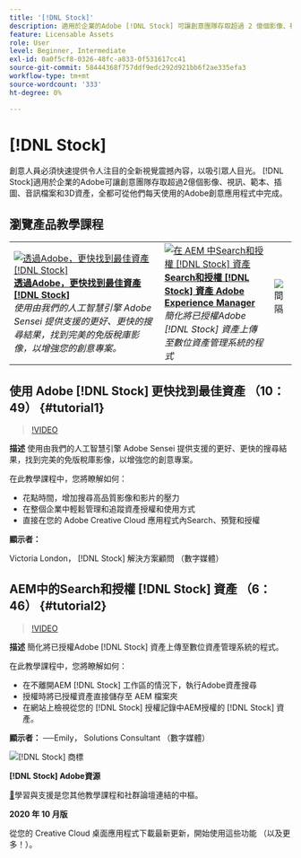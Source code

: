 ```yaml
---
title: '[!DNL Stock]'
description: 適用於企業的Adobe [!DNL Stock] 可讓創意團隊存取超過 2 億個影像、視訊、範本、插圖、音訊檔案和 3D 資產
feature: Licensable Assets
role: User
level: Beginner, Intermediate
exl-id: 0a0f5cf8-0326-48fc-a833-0f531617cc41
source-git-commit: 58444368f757ddf9edc292d921bb6f2ae335efa3
workflow-type: tm+mt
source-wordcount: '333'
ht-degree: 0%

---
```


# [!DNL Stock]

創意人員必須快速提供令人注目的全新視覺震撼內容，以吸引眾人目光。 [!DNL Stock]適用於企業的Adobe可讓創意團隊存取超過2億個影像、視訊、範本、插圖、音訊檔案和3D資產，全都可從他們每天使用的Adobe創意應用程式中完成。

## 瀏覽產品教學課程

<table style="table-layout:fixed">
<tr>
 <td>
   <a href="stock.md#tutorial1">
      <img alt="透過Adobe，更快找到最佳資產 [!DNL Stock]" src="../assets/stock_torres_thumbnail.jpg" />
   </a>
    <div>
   <a href="stock.md#tutorial1"><strong>透過Adobe，更快找到最佳資產 [!DNL Stock]</strong></a>
    </div>
    <em>使用由我們的人工智慧引擎 Adobe Sensei 提供支援的更好、更快的搜尋結果，找到完美的免版稅庫影像，以增強您的創意專案。</em>
    <br>
  </td>
  <td>
   <a href="stock.md#tutorial2">
      <img alt="在 AEM 中Search和授權 [!DNL Stock] 資產" src="../assets/stock_aemintegration_palmer_thumbnail.jpg" />
   </a>
    <div>
   <a href="stock.md#tutorial2"><strong>Search和授權 [!DNL Stock] 資產
Adobe Experience Manager</strong></a>
    </div>
    <em>簡化將已授權Adobe [!DNL Stock] 資產上傳至數位資產管理系統的程式</em>
    <br>
  </td>
  <td>
    <img alt="間隔" src="../assets/Whitespacer.png" />
    <div>
    <br>
  </td>
</tr>
</table>

## 使用 Adobe [!DNL Stock] 更快找到最佳資產 （10：49） {#tutorial1}

>[!VIDEO](https://video.tv.adobe.com/v/326951?hidetitle=true)

**描述**
使用由我們的人工智慧引擎 Adobe Sensei 提供支援的更好、更快的搜尋結果，找到完美的免版稅庫影像，以增強您的創意專案。

在此教學課程中，您將瞭解如何：
* 花點時間，增加搜尋高品質影像和影片的壓力
* 在整個企業中輕鬆管理和追蹤資產授權和使用方式
* 直接在您的 Adobe Creative Cloud 應用程式內Search、預覽和授權

**顯示者：**

Victoria London， [!DNL Stock] 解決方案顧問 （數字媒體）

## AEM中的Search和授權 [!DNL Stock] 資產 （6：46） {#tutorial2}

>[!VIDEO](https://video.tv.adobe.com/v/326952?hidetitle=true)

**描述**
簡化將已授權Adobe [!DNL Stock] 資產上傳至數位資產管理系統的程式。

在此教學課程中，您將瞭解如何：
* 在不離開AEM [!DNL Stock] 工作區的情況下，執行Adobe資產搜尋
* 授權時將已授權資產直接儲存至 AEM 檔案夾
* 在網站上檢視從您的 [!DNL Stock] 授權記錄中AEM授權的 [!DNL Stock] 資產。

**顯示者：**
──Emily， Solutions Consultant （數字媒體）

![[!DNL Stock] 商標](../assets/st_appicon_96.png)

**[!DNL Stock] Adobe資源**

[&#128279;](https://helpx.adobe.com/tw/support/stock.html)學習與支援是您其他教學課程和社群論壇連結的中樞。

**2020 年 10 月版**

從您的 Creative Cloud 桌面應用程式下載最新更新，開始使用這些功能 （以及更多！）。
